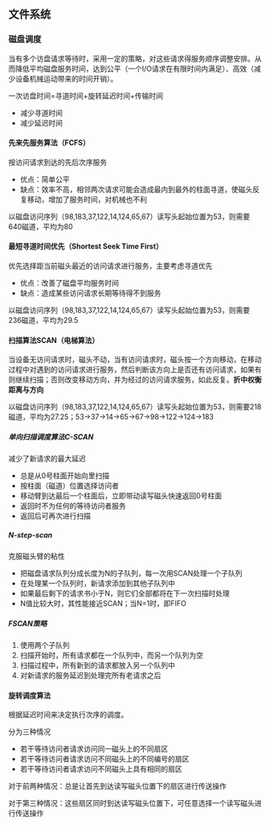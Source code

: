 ## 文件系统

### 磁盘调度

当有多个访盘请求等待时，采用一定的策略，对这些请求得服务顺序调整安排。从而降低平均磁盘服务时间，达到公平（一个I/O请求在有限时间内满足）、高效（减少设备机械运动带来的时间开销）。

一次访盘时间=寻道时间+旋转延迟时间+传输时间

* 减少寻道时间
* 减少延迟时间

#### 先来先服务算法（FCFS）

按访问请求到达的先后次序服务

* 优点：简单公平
* 缺点：效率不高，相邻两次请求可能会造成最内到最外的柱面寻道，使磁头反复移动，增加了服务时间，对机械也不利

以磁盘访问序列（98,183,37,122,14,124,65,67）读写头起始位置为53，则需要640磁道，平均为80

#### 最短寻道时间优先（Shortest Seek Time First）

优先选择距当前磁头最近的访问请求进行服务，主要考虑寻道优先

* 优点：改善了磁盘平均服务时间
* 缺点：造成某些访问请求长期等待得不到服务

以磁盘访问序列（98,183,37,122,14,124,65,67）读写头起始位置为53，则需要236磁道，平均为29.5

#### 扫描算法SCAN（电梯算法）

当设备无访问请求时，磁头不动，当有访问请求时，磁头按一个方向移动，在移动过程中对遇到的访问请求进行服务，然后判断该方向上是否还有访问请求，如果有则继续扫描；否则改变移动方向，并为经过的访问请求服务，如此反复。**折中权衡距离与方向**

以磁盘访问序列（98,183,37,122,14,124,65,67）读写头起始位置为53，则需要218磁道，平均为27.25；53->37->14->65->67->98->122->124->183

##### 单向扫描调度算法C-SCAN

减少了新请求的最大延迟

* 总是从0号柱面开始向里扫描
* 按柱面（磁道）位置选择访问者
* 移动臂到达最后一个柱面后，立即带动读写磁头快速返回0号柱面
* 返回时不为任何的等待访问者服务
* 返回后可再次进行扫描

##### N-step-scan 

克服磁头臂的粘性

* 把磁盘请求队列分成长度为N的子队列，每一次用SCAN处理一个子队列
* 在处理某一个队列时，新请求添加到其他子队列中
* 如果最后剩下的请求书小于N，则它们全部都将在下一次扫描时处理
* N值比较大时，其性能接近SCAN；当N=1时，即FIFO

##### FSCAN策略

1. 使用两个子队列
2. 扫描开始时，所有请求都在一个队列中，而另一个队列为空
3. 扫描过程中，所有新到的请求都放入另一个队列中
4. 对新请求的服务延迟到处理完所有老请求之后

#### 旋转调度算法

根据延迟时间来决定执行次序的调度。

分为三种情况

* 若干等待访问者请求访问同一磁头上的不同扇区
* 若干等待访问者请求访问不同磁头上的不同编号的扇区
* 若干等待访问者请求访问不同磁头上具有相同的扇区

对于前两种情况：总是让首先到达读写磁头位置下的扇区进行传送操作

对于第三种情况：这些扇区同时到达读写磁头位置下，可任意选择一个读写磁头进行传送操作